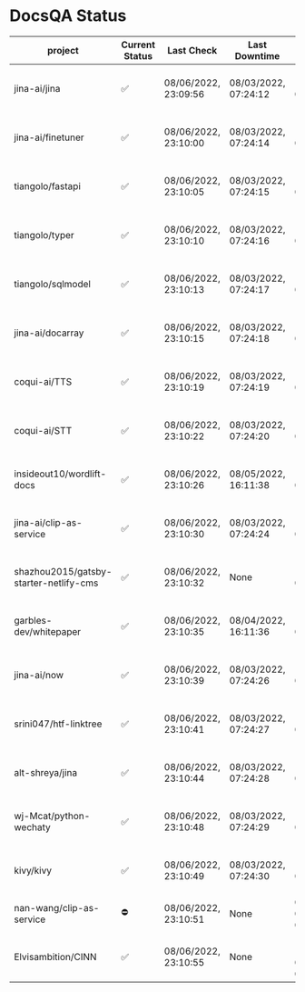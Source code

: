 # DocsQA Status

|               project                |Current Status|     Last Check     |   Last Downtime    |              % Uptime              |
|--------------------------------------|--------------|--------------------|--------------------|------------------------------------|
|jina-ai/jina                          |✅            |08/06/2022, 23:09:56|08/03/2022, 07:24:12|148.174 (since 07/29/2022, 16:38:18)|
|jina-ai/finetuner                     |✅            |08/06/2022, 23:10:00|08/03/2022, 07:24:14|148.192 (since 07/29/2022, 16:38:18)|
|tiangolo/fastapi                      |✅            |08/06/2022, 23:10:05|08/03/2022, 07:24:15|148.207 (since 07/29/2022, 16:38:18)|
|tiangolo/typer                        |✅            |08/06/2022, 23:10:10|08/03/2022, 07:24:16|148.211 (since 07/29/2022, 16:38:18)|
|tiangolo/sqlmodel                     |✅            |08/06/2022, 23:10:13|08/03/2022, 07:24:17|148.208 (since 07/29/2022, 16:38:18)|
|jina-ai/docarray                      |✅            |08/06/2022, 23:10:15|08/03/2022, 07:24:18|148.208 (since 07/29/2022, 16:38:18)|
|coqui-ai/TTS                          |✅            |08/06/2022, 23:10:19|08/03/2022, 07:24:19|148.214 (since 07/29/2022, 16:38:18)|
|coqui-ai/STT                          |✅            |08/06/2022, 23:10:22|08/03/2022, 07:24:20|148.215 (since 07/29/2022, 16:38:18)|
|insideout10/wordlift-docs             |✅            |08/06/2022, 23:10:26|08/05/2022, 16:11:38|132.699 (since 07/29/2022, 16:38:18)|
|jina-ai/clip-as-service               |✅            |08/06/2022, 23:10:30|08/03/2022, 07:24:24|148.232 (since 07/29/2022, 16:38:18)|
|shazhou2015/gatsby-starter-netlify-cms|✅            |08/06/2022, 23:10:32|None                |100.000 (since 08/03/2022, 10:30:18)|
|garbles-dev/whitepaper                |✅            |08/06/2022, 23:10:35|08/04/2022, 16:11:36|132.833 (since 07/29/2022, 16:38:18)|
|jina-ai/now                           |✅            |08/06/2022, 23:10:39|08/03/2022, 07:24:26|148.237 (since 07/29/2022, 16:38:18)|
|srini047/htf-linktree                 |✅            |08/06/2022, 23:10:41|08/03/2022, 07:24:27|167.297 (since 07/31/2022, 18:29:28)|
|alt-shreya/jina                       |✅            |08/06/2022, 23:10:44|08/03/2022, 07:24:28|148.233 (since 07/29/2022, 16:38:18)|
|wj-Mcat/python-wechaty                |✅            |08/06/2022, 23:10:48|08/03/2022, 07:24:29|148.238 (since 07/29/2022, 16:38:18)|
|kivy/kivy                             |✅            |08/06/2022, 23:10:49|08/03/2022, 07:24:30|148.240 (since 07/29/2022, 16:38:18)|
|nan-wang/clip-as-service              |⛔️           |08/06/2022, 23:10:51|None                |0.000 (since 08/04/2022, 05:17:56)  |
|Elvisambition/CINN                    |✅            |08/06/2022, 23:10:55|None                |100.000 (since 08/04/2022, 07:09:50)|
